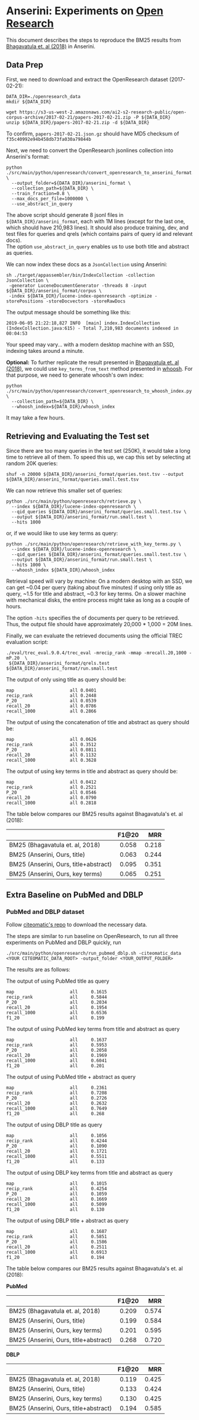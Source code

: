 # Anserini: Experiments on [Open Research](https://api.semanticscholar.org/corpus/)

This document describes the steps to reproduce the BM25 results from [Bhagavatula et. al (2018)](https://arxiv.org/pdf/1802.08301.pdf)
in Anserini.

## Data Prep

First, we need to download and extract the OpenResearch dataset (2017-02-21):

```
DATA_DIR=./openresearch_data
mkdir ${DATA_DIR}

wget https://s3-us-west-2.amazonaws.com/ai2-s2-research-public/open-corpus-archive/2017-02-21/papers-2017-02-21.zip -P ${DATA_DIR}
unzip ${DATA_DIR}/papers-2017-02-21.zip -d ${DATA_DIR}
```

To confirm, `papers-2017-02-21.json.gz` should have MD5 checksum of `f35c40992e94b458db73fa030a79844b`

Next, we need to convert the OpenResearch jsonlines collection into Anserini's format:

```
python ./src/main/python/openresearch/convert_openresearch_to_anserini_format.py \
  --output_folder=${DATA_DIR}/anserini_format \
  --collection_path=${DATA_DIR} \
  --train_fraction=0.8 \
  --max_docs_per_file=1000000 \
  --use_abstract_in_query
```

The above script should generate 8 jsonl files in `${DATA_DIR}/anserini_format`, each with 1M lines (except for the last one, which should have 210,983 lines).
It should also produce training, dev, and test files for queries and qrels (which contains pairs of query id and relevant docs).  
The option `use_abstract_in_query` enables us to use both title and abstract as queries. 

We can now index these docs as a `JsonCollection` using Anserini:

```
sh ./target/appassembler/bin/IndexCollection -collection JsonCollection \
 -generator LuceneDocumentGenerator -threads 8 -input ${DATA_DIR}/anserini_format/corpus \
 -index ${DATA_DIR}/lucene-index-openresearch -optimize -storePositions -storeDocvectors -storeRawDocs 
```

The output message should be something like this:

```
2019-06-05 21:22:18,827 INFO  [main] index.IndexCollection (IndexCollection.java:615) - Total 7,210,983 documents indexed in 00:04:53
```

Your speed may vary... with a modern desktop machine with an SSD, indexing takes around a minute.

**Optional:** To further replicate the result presented in [Bhagavatula et. al (2018)](https://arxiv.org/pdf/1802.08301.pdf), we could use `key_terms_from_text` method presented in [whoosh](https://whoosh.readthedocs.io/en/latest/). For that purpose, we need to generate whoosh's own index:

```
python ./src/main/python/openresearch/convert_openresearch_to_whoosh_index.py \
  --collection_path=${DATA_DIR} \
  --whoosh_index=${DATA_DIR}/whoosh_index
```
It may take a few hours.

## Retrieving and Evaluating the Test set

Since there are too many queries in the test set (250K), it would take a long time to retrieve all of them. To speed this up, we cap this set by selecting at random 20K queries:

```
shuf -n 20000 ${DATA_DIR}/anserini_format/queries.test.tsv --output ${DATA_DIR}/anserini_format/queries.small.test.tsv
```

We can now retrieve this smaller set of queries:

```
python ./src/main/python/openresearch/retrieve.py \
  --index ${DATA_DIR}/lucene-index-openresearch \
  --qid_queries ${DATA_DIR}/anserini_format/queries.small.test.tsv \
  --output ${DATA_DIR}/anserini_format/run.small.test \
  --hits 1000
```

or, if we would like to use key terms as query:

```
python ./src/main/python/openresearch/retrieve_with_key_terms.py \
  --index ${DATA_DIR}/lucene-index-openresearch \
  --qid_queries ${DATA_DIR}/anserini_format/queries.small.test.tsv \
  --output ${DATA_DIR}/anserini_format/run.small.test \
  --hits 1000 \
  --whoosh_index ${DATA_DIR}/whoosh_index
```


Retrieval speed will vary by machine:
On a modern desktop with an SSD, we can get ~0.04 per query (taking about five minutes) if using only title as query, ~1.5 for title and abstract, ~0.3 for key terms.
On a slower machine with mechanical disks, the entire process might take as long as a couple of hours.

The option `-hits` specifies the of documents per query to be retrieved.
Thus, the output file should have approximately 20,000 * 1,000 = 20M lines. 

Finally, we can evaluate the retrieved documents using the official TREC evaluation script: 

```
./eval/trec_eval.9.0.4/trec_eval -mrecip_rank -mmap -mrecall.20,1000 -mP.20  \
 ${DATA_DIR}/anserini_format/qrels.test ${DATA_DIR}/anserini_format/run.small.test
```


The output of only using title as query should be:

```
map                   	all	0.0401
recip_rank            	all	0.2448
P_20                  	all	0.0539
recall_20             	all	0.0786
recall_1000           	all	0.2866
```

The output of using the concatenation of title and abstract as query should be:  

```
map                   	all	0.0626
recip_rank            	all	0.3512
P_20                  	all	0.0811
recall_20             	all	0.1132
recall_1000           	all	0.3628
```
The output of using key terms in title and abstract as query should be:

```
map                   	all	0.0412
recip_rank            	all	0.2521
P_20                  	all	0.0546
recall_20             	all	0.0790
recall_1000           	all	0.2818
```


The table below compares our BM25 results against Bhagavatula's et. al (2018):

|                                 | F1@20 |  MRR  |
|----------|:-------------:|------:|
| BM25 (Bhagavatula et. al, 2018) | 0.058 | 0.218 |
| BM25 (Anserini, Ours, title)    | 0.063 | 0.244 |
| BM25 (Anserini, Ours, title+abstract)| 0.095 | 0.351 |
| BM25 (Anserini, Ours, key terms)| 0.065 | 0.251 |


## Extra Baseline on PubMed and DBLP

### PubMed and DBLP dataset

Follow [citeomatic's repo](https://github.com/allenai/citeomatic/tree/44dc210c82515b5d4c5a96f5aafcb9b6e48206af) to download the necessary data.

The steps are similar to run baseline on OpenResearch, to run all three experiments on PubMed and DBLP quickly, run

`./src/main/python/openresearch/run_pubmed_dblp.sh -citeomatic_data <YOUR CITEOMATIC_DATA_ROOT> -output_folder <YOUR_OUTPUT_FOLDER>`

The results are as follows:

The output of using PubMed title as query

```
map                     all     0.1615
recip_rank              all     0.5844
P_20                    all     0.2034
recall_20               all     0.1954
recall_1000             all     0.6536
f1_20                   all     0.199
```

The output of using PubMed key terms from title and abstract as query

```
map                     all     0.1637
recip_rank              all     0.5953
P_20                    all     0.2058
recall_20               all     0.1969
recall_1000             all     0.6041
f1_20                   all     0.201
```

The output of using PubMed title + abstract as query

```
map                     all     0.2361
recip_rank              all     0.7208
P_20                    all     0.2726
recall_20               all     0.2632
recall_1000             all     0.7649
f1_20                   all     0.268
```

The output of using DBLP title as query

```
map                     all     0.1056
recip_rank              all     0.4244
P_20                    all     0.1090
recall_20               all     0.1721
recall_1000             all     0.5511
f1_20                   all     0.133
```

The output of using DBLP key terms from title and abstract as query

```
map                     all     0.1015
recip_rank              all     0.4254
P_20                    all     0.1059
recall_20               all     0.1669
recall_1000             all     0.5099
f1_20                   all     0.130
```

The output of using DBLP title + abstract as query

```
map                     all     0.1687
recip_rank              all     0.5851
P_20                    all     0.1586
recall_20               all     0.2511
recall_1000             all     0.6913
f1_20                   all     0.194
```

The table below compares our BM25 results against Bhagavatula's et. al (2018):

**PubMed**

|                                 | F1@20 |  MRR  |
|----------|:-------------:|------:|
| BM25 (Bhagavatula et. al, 2018) | 0.209 | 0.574 |
| BM25 (Anserini, Ours, title)    | 0.199 | 0.584 |
| BM25 (Anserini, Ours, key terms)| 0.201 | 0.595 |
| BM25 (Anserini, Ours, title+abstract)| 0.268 | 0.720|

**DBLP**

|                                 | F1@20 |  MRR  |
|----------|:-------------:|------:|
| BM25 (Bhagavatula et. al, 2018) | 0.119 | 0.425 |
| BM25 (Anserini, Ours, title)    | 0.133 | 0.424 |
| BM25 (Anserini, Ours, key terms)| 0.130 | 0.425 |
| BM25 (Anserini, Ours, title+abstract)| 0.194 | 0.585 |
